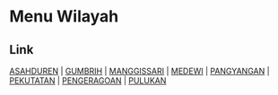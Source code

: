 # Menu Wilayah

## Link

[ASAHDUREN](https://github.com/gigit-pemilu/pemilu-2024-51-bali/tree/main/pilpres/hitung-suara/sub/51-bali/sub/01-jembrana/sub/03-pekutatan/sub/2003-asahduren)
 | 
[GUMBRIH](https://github.com/gigit-pemilu/pemilu-2024-51-bali/tree/main/pilpres/hitung-suara/sub/51-bali/sub/01-jembrana/sub/03-pekutatan/sub/2006-gumbrih)
 | 
[MANGGISSARI](https://github.com/gigit-pemilu/pemilu-2024-51-bali/tree/main/pilpres/hitung-suara/sub/51-bali/sub/01-jembrana/sub/03-pekutatan/sub/2007-manggissari)
 | 
[MEDEWI](https://github.com/gigit-pemilu/pemilu-2024-51-bali/tree/main/pilpres/hitung-suara/sub/51-bali/sub/01-jembrana/sub/03-pekutatan/sub/2001-medewi)
 | 
[PANGYANGAN](https://github.com/gigit-pemilu/pemilu-2024-51-bali/tree/main/pilpres/hitung-suara/sub/51-bali/sub/01-jembrana/sub/03-pekutatan/sub/2005-pangyangan)
 | 
[PEKUTATAN](https://github.com/gigit-pemilu/pemilu-2024-51-bali/tree/main/pilpres/hitung-suara/sub/51-bali/sub/01-jembrana/sub/03-pekutatan/sub/2004-pekutatan)
 | 
[PENGERAGOAN](https://github.com/gigit-pemilu/pemilu-2024-51-bali/tree/main/pilpres/hitung-suara/sub/51-bali/sub/01-jembrana/sub/03-pekutatan/sub/2008-pengeragoan)
 | 
[PULUKAN](https://github.com/gigit-pemilu/pemilu-2024-51-bali/tree/main/pilpres/hitung-suara/sub/51-bali/sub/01-jembrana/sub/03-pekutatan/sub/2002-pulukan)

